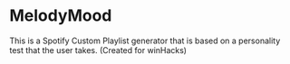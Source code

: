 # MelodyMood
This is a Spotify Custom Playlist generator that is based on a personality test that the user takes. (Created for winHacks)

